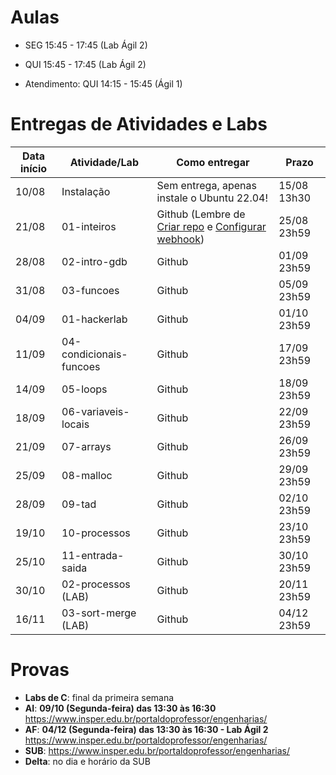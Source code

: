 

# Aulas

* SEG 15:45 - 17:45 (Lab Ágil 2)
* QUI 15:45 - 17:45 (Lab Ágil 2)

* Atendimento: QUI 14:15 - 15:45 (Ágil 1)

# Entregas de Atividades e Labs


| Data início | Atividade/Lab                     | Como entregar                                                         | Prazo              |
|-------------|-----------------------------------|-----------------------------------------------------------------------|--------------------|
| 10/08 | Instalação | Sem entrega, apenas instale o Ubuntu 22.04! | 15/08 13h30 |
| 21/08 | 01-inteiros | Github (Lembre de [Criar repo](https://classroom.github.com/a/7SeUdlap) e [Configurar webhook](tutorial_servidor_testes.pdf)) | 25/08 23h59 |\
| 28/08 | 02-intro-gdb | Github | 01/09 23h59 |
| 31/08 | 03-funcoes  | Github | 05/09 23h59 |
| 04/09 | 01-hackerlab  | Github | 01/10 23h59 |
| 11/09 | 04-condicionais-funcoes | Github | 17/09 23h59 |
| 14/09 | 05-loops | Github | 18/09 23h59 |
| 18/09 | 06-variaveis-locais | Github | 22/09 23h59 |
| 21/09 | 07-arrays | Github | 26/09 23h59 |
| 25/09 | 08-malloc | Github | 29/09 23h59 |
| 28/09 | 09-tad | Github | 02/10 23h59 |
| 19/10 | 10-processos | Github | 23/10 23h59 |
| 25/10 | 11-entrada-saida | Github | 30/10 23h59 |
| 30/10 | 02-processos (LAB)  | Github | 20/11 23h59 |
| 16/11 | 03-sort-merge (LAB)  | Github | 04/12 23h59 |

# Provas

- **Labs de C**: final da primeira semana
- **AI**: **09/10 (Segunda-feira) das 13:30 às 16:30** https://www.insper.edu.br/portaldoprofessor/engenharias/  
- **AF**: **04/12 (Segunda-feira) das 13:30 às 16:30 - Lab Ágil 2** https://www.insper.edu.br/portaldoprofessor/engenharias/
- **SUB**: https://www.insper.edu.br/portaldoprofessor/engenharias/
- **Delta**: no dia e horário da SUB
